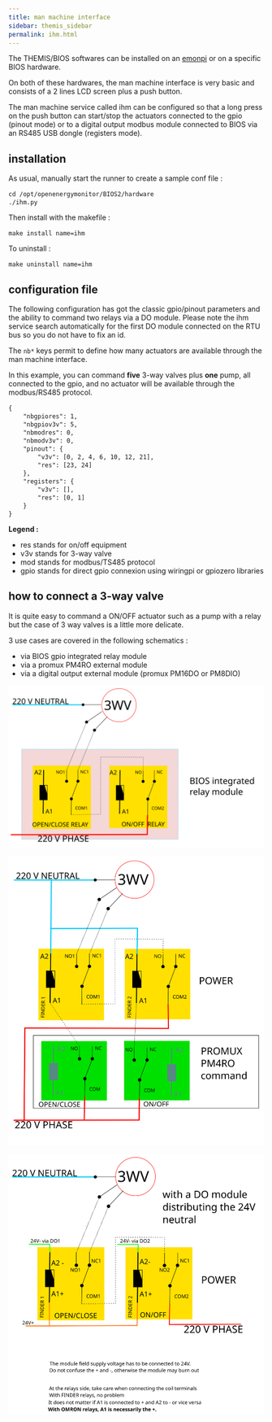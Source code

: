 ```yaml
---
title: man machine interface
sidebar: themis_sidebar
permalink: ihm.html
---
```


The THEMIS/BIOS softwares can be installed on an [emonpi](https://shop.openenergymonitor.com/emonpi/) or on a specific BIOS hardware. 

On both of these hardwares, the man machine interface is very basic and consists of a 2 lines LCD screen plus a push button.

The man machine service called ihm can be configured so that a long press on the push button can start/stop the actuators connected to the gpio (pinout mode) or to a digital output modbus module connected to BIOS via an RS485 USB dongle (registers mode). 

## installation

As usual, manually start the runner to create a sample conf file : 
```
cd /opt/openenergymonitor/BIOS2/hardware
./ihm.py
```
Then install with the makefile :
```
make install name=ihm
```

To uninstall :

```
make uninstall name=ihm
```

## configuration file

The following configuration has got the classic gpio/pinout parameters and the ability to command two relays via a DO module. Please note the ihm service search automatically for the first DO module connected on the RTU bus so you do not have to fix an id.

The `nb*` keys permit to define how many actuators are available through the man machine interface. 

In this example, you can command **five** 3-way valves plus **one** pump, all connected to the gpio, and no actuator will be available through the modbus/RS485 protocol. 

```
{
    "nbgpiores": 1,
    "nbgpiov3v": 5,
    "nbmodres": 0,
    "nbmodv3v": 0,
    "pinout": {
        "v3v": [0, 2, 4, 6, 10, 12, 21],
        "res": [23, 24]
    },
    "registers": {
        "v3v": [],
        "res": [0, 1]
    }
}
```
**Legend :**
- res stands for on/off equipment
- v3v stands for 3-way valve
- mod stands for modbus/TS485 protocol
- gpio stands for direct gpio connexion using wiringpi or gpiozero libraries 

## how to connect a 3-way valve

It is quite easy to command a ON/OFF actuator such as a pump with a relay but the case of 3 way valves is a little more delicate.

3 use cases are covered in the following schematics :

- via BIOS gpio integrated relay module
- via a promux PM4RO external module
- via a digital output external module (promux PM16DO or PM8DIO)

![](bios_relay.svg)

![](promux_finder.svg)

![](promuxDO2finder.svg)
